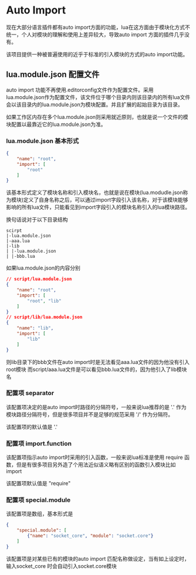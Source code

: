 # Auto Import

现在大部分语言插件都有auto import方面的功能，lua在这方面由于模块化方式不统一，个人对模块的理解和使用上差异较大，导致auto import 方面的插件几乎没有。

该项目提供一种被普遍使用的近乎于标准的引入模块的方式的auto import功能。

## lua.module.json 配置文件

auto import 功能不再使用.editorconfig文件作为配置文件。采用lua.module.json作为配置文件，该文件位于哪个目录内则该目录内的所有lua文件会以该目录内的lua.module.json为模块配置。并且扩展的起始目录为该目录。

如果工作区内存在多个lua.module.json则采用就近原则，也就是说一个文件的模块配置以最靠近它的lua.module.json为准。


### lua.module.json 基本形式
```json
{
    "name": "root",
    "import": [
        "root"
    ]
}
```

该基本形式定义了模块名称和引入模块名，也就是说在模块(lua.modudle.json称为模块)定义了自身名称之后，可以通过import字段引入该名称，对于该模块能够影响的所有lua文件，只能看见到import字段引入的模块名称引入的lua模块路径。

换句话说对于以下目录结构

```plaintext
scirpt
|-lua.module.json 
|-aaa.lua
|-lib
| |-lua.module.json
| |-bbb.lua
```

如果lua.module.json的内容分别
```json
// script/lua.module.json
{
    "name": "root",
    "import": [
        "root", "lib"
    ]
}
// script/lib/lua.module.json
{
    "name": "lib",
    "import": [
        "lib"
    ]
}
```

则lib目录下的bbb文件在auto import时是无法看见aaa.lua文件的因为他没有引入root模块
而script/aaa.lua文件是可以看见bbb.lua文件的，因为他引入了lib模块名

### 配置项 separator

该配置项决定的是auto import时路径的分隔符号，一般来说lua推荐的是 '.' 作为模块路径分隔符号，但是很多项目并不是足够的规范采用 '/' 作为分隔符。

该配置项的默认值是 '.'

### 配置项 import.function

该配置项指示auto import时采用的引入函数，一般来说lua标准是使用 require 函数，但是有很多项目另外造了个用法近似语义略有区别的函数引入模块比如 import

该配置项默认值是 "require"

### 配置项 special.module

该配置项是数组，基本形式是
```json
{
    "special.module": [
        {"name": "socket_core", "module": "socket.core"}
    ]
}
```
该配置项是对某些已有的模块的auto import 匹配名称做设定，当有如上设定时，输入socket_core 时会自动引入socket.core模块


